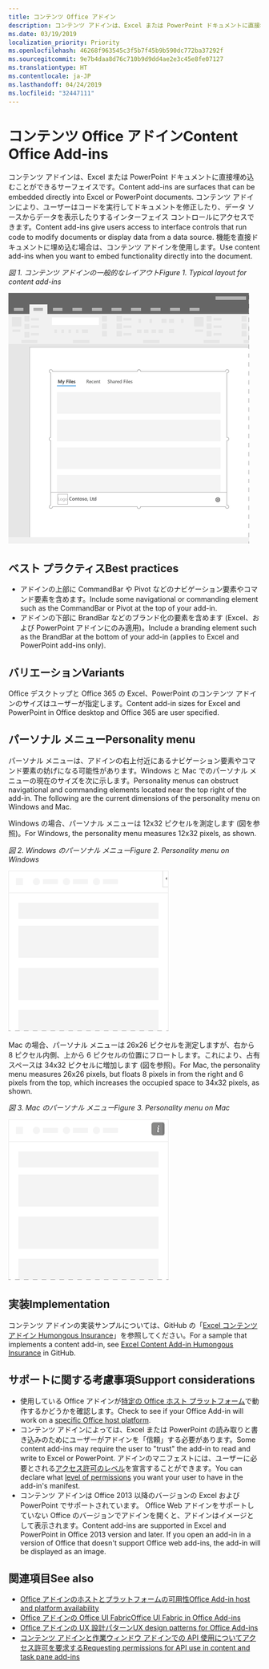 ```yaml
---
title: コンテンツ Office アドイン
description: コンテンツ アドインは、Excel または PowerPoint ドキュメントに直接埋め込むことができるサーフェイスです。これでは、ユーザーはコードを実行してドキュメントを修正したり、データ ソースからデータを表示したりするインターフェイス コントロールにアクセスできます。
ms.date: 03/19/2019
localization_priority: Priority
ms.openlocfilehash: 46268f963545c3f5b7f45b9b590dc772ba37292f
ms.sourcegitcommit: 9e7b4daa8d76c710b9d9dd4ae2e3c45e8fe07127
ms.translationtype: HT
ms.contentlocale: ja-JP
ms.lasthandoff: 04/24/2019
ms.locfileid: "32447111"
---
```

# <a name="content-office-add-ins"></a><span data-ttu-id="2f4ea-103">コンテンツ Office アドイン</span><span class="sxs-lookup"><span data-stu-id="2f4ea-103">Content Office Add-ins</span></span>

<span data-ttu-id="2f4ea-104">コンテンツ アドインは、Excel または PowerPoint ドキュメントに直接埋め込むことができるサーフェイスです。</span><span class="sxs-lookup"><span data-stu-id="2f4ea-104">Content add-ins are surfaces that can be embedded directly into Excel or PowerPoint documents.</span></span> <span data-ttu-id="2f4ea-105">コンテンツ アドインにより、ユーザーはコードを実行してドキュメントを修正したり、データ ソースからデータを表示したりするインターフェイス コントロールにアクセスできます。</span><span class="sxs-lookup"><span data-stu-id="2f4ea-105">Content add-ins give users access to interface controls that run code to modify documents or display data from a data source.</span></span> <span data-ttu-id="2f4ea-106">機能を直接ドキュメントに埋め込む場合は、コンテンツ アドインを使用します。</span><span class="sxs-lookup"><span data-stu-id="2f4ea-106">Use content add-ins when you want to embed functionality directly into the document.</span></span>  

<span data-ttu-id="2f4ea-107">*図 1. コンテンツ アドインの一般的なレイアウト*</span><span class="sxs-lookup"><span data-stu-id="2f4ea-107">*Figure 1. Typical layout for content add-ins*</span></span>

![コンテンツ アドインの一般的なレイアウトを表示する画像の例](../images/overview-with-app-content.png)

## <a name="best-practices"></a><span data-ttu-id="2f4ea-109">ベスト プラクティス</span><span class="sxs-lookup"><span data-stu-id="2f4ea-109">Best practices</span></span>

- <span data-ttu-id="2f4ea-110">アドインの上部に CommandBar や Pivot などのナビゲーション要素やコマンド要素を含めます。</span><span class="sxs-lookup"><span data-stu-id="2f4ea-110">Include some navigational or commanding element such as the CommandBar or Pivot at the top of your add-in.</span></span>
- <span data-ttu-id="2f4ea-111">アドインの下部に BrandBar などのブランド化の要素を含めます (Excel、および PowerPoint アドインにのみ適用)。</span><span class="sxs-lookup"><span data-stu-id="2f4ea-111">Include a branding element such as the BrandBar at the bottom of your add-in (applies to Excel and PowerPoint add-ins only).</span></span>

## <a name="variants"></a><span data-ttu-id="2f4ea-112">バリエーション</span><span class="sxs-lookup"><span data-stu-id="2f4ea-112">Variants</span></span>

<span data-ttu-id="2f4ea-113">Office デスクトップと Office 365 の Excel、PowerPoint のコンテンツ アドインのサイズはユーザーが指定します。</span><span class="sxs-lookup"><span data-stu-id="2f4ea-113">Content add-in sizes for Excel and PowerPoint in Office desktop and Office 365 are user specified.</span></span>

## <a name="personality-menu"></a><span data-ttu-id="2f4ea-114">パーソナル メニュー</span><span class="sxs-lookup"><span data-stu-id="2f4ea-114">Personality menu</span></span>

<span data-ttu-id="2f4ea-p102">パーソナル メニューは、アドインの右上付近にあるナビゲーション要素やコマンド要素の妨げになる可能性があります。Windows と Mac でのパーソナル メニューの現在のサイズを次に示します。</span><span class="sxs-lookup"><span data-stu-id="2f4ea-p102">Personality menus can obstruct navigational and commanding elements located near the top right of the add-in. The following are the current dimensions of the personality menu on Windows and Mac.</span></span>

<span data-ttu-id="2f4ea-117">Windows の場合、パーソナル メニューは 12x32 ピクセルを測定します (図を参照)。</span><span class="sxs-lookup"><span data-stu-id="2f4ea-117">For Windows, the personality menu measures 12x32 pixels, as shown.</span></span>

<span data-ttu-id="2f4ea-118">*図 2. Windows のパーソナル メニュー*</span><span class="sxs-lookup"><span data-stu-id="2f4ea-118">*Figure 2. Personality menu on Windows*</span></span> 

![Windows デスクトップのパーソナル メニューを示す図](../images/personality-menu-win.png)


<span data-ttu-id="2f4ea-120">Mac の場合、パーソナル メニューは 26x26 ピクセルを測定しますが、右から 8 ピクセル内側、上から 6 ピクセルの位置にフロートします。これにより、占有スペースは 34x32 ピクセルに増加します (図を参照)。</span><span class="sxs-lookup"><span data-stu-id="2f4ea-120">For Mac, the personality menu measures 26x26 pixels, but floats 8 pixels in from the right and 6 pixels from the top, which increases the occupied space to 34x32 pixels, as shown.</span></span>

<span data-ttu-id="2f4ea-121">*図 3. Mac のパーソナル メニュー*</span><span class="sxs-lookup"><span data-stu-id="2f4ea-121">*Figure 3. Personality menu on Mac*</span></span>

![Mac デスクトップのパーソナル メニューを示す図](../images/personality-menu-mac.png)

## <a name="implementation"></a><span data-ttu-id="2f4ea-123">実装</span><span class="sxs-lookup"><span data-stu-id="2f4ea-123">Implementation</span></span>

<span data-ttu-id="2f4ea-124">コンテンツ アドインの実装サンプルについては、GitHub の「[Excel コンテンツ アドイン Humongous Insurance](https://github.com/OfficeDev/Excel-Content-Add-in-Humongous-Insurance)」を参照してください。</span><span class="sxs-lookup"><span data-stu-id="2f4ea-124">For a sample that implements a content add-in, see [Excel Content Add-in Humongous Insurance](https://github.com/OfficeDev/Excel-Content-Add-in-Humongous-Insurance) in GitHub.</span></span>

## <a name="support-considerations"></a><span data-ttu-id="2f4ea-125">サポートに関する考慮事項</span><span class="sxs-lookup"><span data-stu-id="2f4ea-125">Support considerations</span></span>

- <span data-ttu-id="2f4ea-126">使用している Office アドインが[特定の Office ホスト プラットフォーム](/office/dev/add-ins/overview/office-add-in-availability)で動作するかどうかを確認します。</span><span class="sxs-lookup"><span data-stu-id="2f4ea-126">Check to see if your Office Add-in will work on a [specific Office host platform](/office/dev/add-ins/overview/office-add-in-availability).</span></span> 
- <span data-ttu-id="2f4ea-127">コンテンツ アドインによっては、Excel または PowerPoint の読み取りと書き込みのためにユーザーがアドインを「信頼」する必要があります。</span><span class="sxs-lookup"><span data-stu-id="2f4ea-127">Some content add-ins may require the user to "trust" the add-in to read and write to Excel or PowerPoint.</span></span> <span data-ttu-id="2f4ea-128">アドインのマニフェストには、ユーザーに必要とされる[アクセス許可のレベル](/office/dev/add-ins/develop/requesting-permissions-for-api-use-in-content-and-task-pane-add-ins)を宣言することができます。</span><span class="sxs-lookup"><span data-stu-id="2f4ea-128">You can declare what [level of permissions](/office/dev/add-ins/develop/requesting-permissions-for-api-use-in-content-and-task-pane-add-ins) you want your user to have in the add-in's manifest.</span></span>  
- <span data-ttu-id="2f4ea-p104">コンテンツ アドインは Office 2013 以降のバージョンの Excel および PowerPoint でサポートされています。 Office Web アドインをサポートしていない Office のバージョンでアドインを開くと、アドインはイメージとして表示されます。</span><span class="sxs-lookup"><span data-stu-id="2f4ea-p104">Content add-ins are supported in Excel and PowerPoint in Office 2013 version and later. If you open an add-in in a version of Office that doesn't support Office web add-ins, the add-in will be displayed as an image.</span></span>

## <a name="see-also"></a><span data-ttu-id="2f4ea-131">関連項目</span><span class="sxs-lookup"><span data-stu-id="2f4ea-131">See also</span></span>

- [<span data-ttu-id="2f4ea-132">Office アドインのホストとプラットフォームの可用性</span><span class="sxs-lookup"><span data-stu-id="2f4ea-132">Office Add-in host and platform availability</span></span>](/office/dev/add-ins/overview/office-add-in-availability)
- [<span data-ttu-id="2f4ea-133">Office アドインの Office UI Fabric</span><span class="sxs-lookup"><span data-stu-id="2f4ea-133">Office UI Fabric in Office Add-ins</span></span>](/office/dev/add-ins/design/office-ui-fabric)
- [<span data-ttu-id="2f4ea-134">Office アドインの UX 設計パターン</span><span class="sxs-lookup"><span data-stu-id="2f4ea-134">UX design patterns for Office Add-ins</span></span>](/office/dev/add-ins/design/ux-design-pattern-templates)
- [<span data-ttu-id="2f4ea-135">コンテンツ アドインと作業ウィンドウ アドインでの API 使用についてアクセス許可を要求する</span><span class="sxs-lookup"><span data-stu-id="2f4ea-135">Requesting permissions for API use in content and task pane add-ins</span></span>](/office/dev/add-ins/develop/requesting-permissions-for-api-use-in-content-and-task-pane-add-ins)
